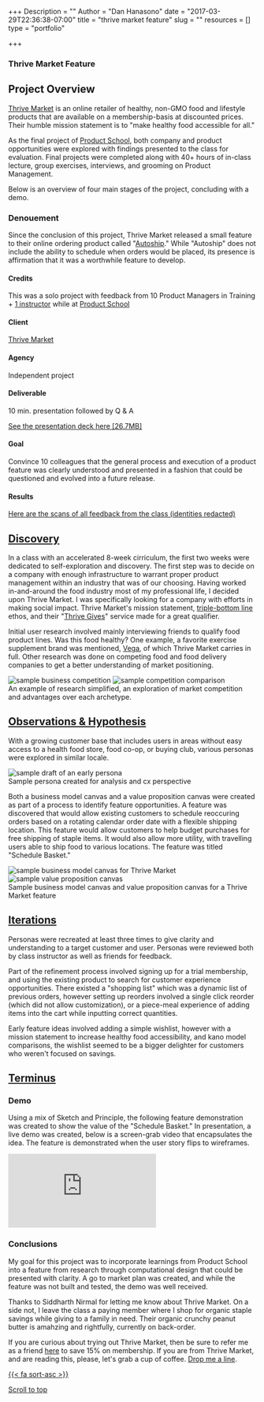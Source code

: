 +++
Description = ""
Author = "Dan Hanasono"
date = "2017-03-29T22:36:38-07:00"
title = "thrive market feature"
slug = ""
resources = []
type = "portfolio"

+++
<section id="portfolio">
	<article class="portfolio-intro">
		<h1 class="thrive-market-feature">Thrive Market Feature</h1>
	</article>
	<article id="js-parallax-window" class="parallax-window">
		<div class="parallax-static-content"></div>
		<div id="js-parallax-background" class="parallax-background"></div>
	</article>
</section>
<section id="portfolio-item">
	<section id="js-fadeInElement" class="fade-in-element">
		<article class="portfolio-overview">
			<h2>Project Overview</h2>
		    <p><a href="http://thrivemarket.com" target="_blank">Thrive Market</a> is an online retailer of healthy, non-GMO food and lifestyle products that are available on a membership-basis at discounted prices. Their humble mission statement is to "make healthy food accessible for all."</p>
		    <p>As the final project of <a href="http://productschool.com" target ="_blank">Product School</a>, both company and product opportunities were explored with findings presented to the class for evaluation. Final projects were completed along with 40+ hours of in-class lecture, group exercises, interviews, and grooming on Product Management.</p>
		    <p>Below is an overview of four main stages of the project, concluding with a demo.</p>
		    <h3>Denouement</h3>
		    <p>Since the conclusion of this project, Thrive Market released a small feature to their online ordering product called "<a href="https://thrivemarket.com/autoship" target="_blank">Autoship</a>." While "Autoship" does not include the ability to schedule when orders would be placed, its presence is affirmation that it was a worthwhile feature to develop.</p>
		</article>
		<article class="portfolio-colophon">
			<h4>Credits</h4>
			<p>This was a solo project with feedback from 10 Product Managers in Training + <a href="http://www.danaalibrandi.com/" target="_blank">1 instructor</a> while at <a href="http://productschool.com" target="_blank">Product School</a></p>
			<h4>Client</h4>
			<a href="http://thrivemarket.com" target="_blank"><p>Thrive Market</p></a>
			<h4>Agency</h4>
			<p>Independent project</p>
			<h4>Deliverable</h4>
			<p>10 min. presentation followed by Q &amp; A</p>
			<a href="/pdfs/final-presentation-v2.pdf" download><p>See the presentation deck here [26.7MB]</p></a>
			<h4>Goal</h4>
			<p>Convince 10 colleagues that the general process and execution of a product feature was clearly understood and presented in a fashion that could be questioned and evolved into a future release.</p>
			<h4>Results</h4>
			<p><a href="/pdfs/peer-review-redacted.pdf" download>Here are the scans of all feedback from the class (identities redacted)</a></p>
			</article>
		<div class="clear"></div>
		<article class="portfolio-details expander">
			<a href="javascript:void(0)" class="expander-trigger expander-hidden"><h2>Discovery</h2></a>
			<div class="expander-content">
				<p>In a class with an accelerated 8-week cirriculum, the first two weeks were dedicated to self-exploration and discovery. The first step was to decide on a company with enough infrastructure to warrant proper product management within an industry that was of our choosing. Having worked in-and-around the food industry most of my professional life, I decided upon Thrive Market. I was specifically looking for a company with efforts in making social impact. Thrive Market's mission statement, <a href="https://en.wikipedia.org/wiki/Triple_bottom_line" target="_blank">triple-bottom line</a> ethos, and their "<a href="https://thrivemarket.com/giving" target="_blank">Thrive Gives</a>" service made for a great qualifier.</p>
				<p>Initial user research involved mainly interviewing friends to qualify food product lines. Was this food healthy? One example, a favorite exercise supplement brand was mentioned, <a href="https://myvega.com" target="_blank">Vega</a>, of which Thrive Market carries in full. Other research was done on competing food and food delivery companies to get a better understanding of market positioning.</p>
				<img src="/images/pf-thrive-competition.jpg" class="halfsies" alt="sample business competition">
				<img src="/images/pf-thrive-competition-explored.jpg" class="halfsies two" alt="sample competition comparison">
				<figcaption>An example of research simplified, an exploration of market competition and advantages over each archetype.</figcaption>
			</div>
		</article>
		<article class="portfolio-details expander">
			<a href="javascript:void(0)" class="expander-trigger expander-hidden"><h2>Observations &amp; Hypothesis</h2></a>
			<div class="expander-content">
				<p>With a growing customer base that includes users in areas without easy access to a health food store, food co-op, or buying club, various personas were explored in similar locale.</p>
				<img src="/images/pf-thrive-personas.jpg" alt="sample draft of an early persona">
				<figcaption>Sample persona created for analysis and cx perspective</figcaption>
				<p class="topsies">Both a business model canvas and a value proposition canvas were created as part of a process to identify feature opportunities. A feature was discovered that would allow existing customers to schedule reoccuring orders based on a rotating calendar order date with a flexible shipping location. This feature would allow customers to help budget purchases for free shipping of staple items. It would also allow more utility, with travelling users able to ship food to various locations. The feature was titled "Schedule Basket."</p>
				<img src="/images/pf-thrive-bmc.jpg" class="halfsies" alt="sample business model canvas for Thrive Market">
				<img src="/images/pf-thrive-vpc.jpg" class="halfsies two" alt="sample value proposition canvas">
				<figcaption>Sample business model canvas and value proposition canvas for a Thrive Market feature</figcaption>
			</div>
		</article>
		<article class="portfolio-details expander">
			<a href="javascript:void(0)" class="expander-trigger expander-hidden"><h2>Iterations</h2></a>
			<div class="expander-content">
				<p>Personas were recreated at least three times to give clarity and understanding to a target customer and user. Personas were reviewed both by class instructor as well as friends for feedback.</p>
				<p>Part of the refinement process involved signing up for a trial membership, and using the existing product to search for customer experience opportunities. There existed a "shopping list" which was a dynamic list of previous orders, however setting up reorders involved a single click reorder (which did not allow customization), or a piece-meal experience of adding items into the cart while inputting correct quantities.</p>
				<p>Early feature ideas involved adding a simple wishlist, however with a mission statement to increase healthy food accessibility, and kano model comparisons, the wishlist seemed to be a bigger delighter for customers who weren't focused on savings.</p>
			</div>
		</article>
		<article class="portfolio-details expander">
			<a href="javascript:void(0)" class="expander-trigger expander-hidden"><h2>Terminus</h2></a>
			<div class="expander-content">
				<h3>Demo</h3>
				<p>Using a mix of Sketch and Principle, the following feature demonstration was created to show the value of the "Schedule Basket." In presentation, a live demo was created, below is a screen-grab video that encapsulates the idea. The feature is demonstrated when the user story flips to wireframes.</p>
				<div class="video">
					<div class="video-wrapper">
						<iframe src="https://www.youtube.com/embed/nAXPm9P0mwU?rel=0" frameborder="0" allowfullscreen></iframe>
					</div>
				</div>
				<h3 class="topsies">Conclusions</h3>
				<p>My goal for this project was to incorporate learnings from Product School into a feature from research through computational design that could be presented with clarity. A go to market plan was created, and while the feature was not built and tested, the demo was well received.</p>
				<p>Thanks to Siddharth Nirmal for letting me know about Thrive Market. On a side not, I leave the class a paying member where I shop for organic staple savings while giving to a family in need. Their organic crunchy peanut butter is amahzing and rightfully, currently on back-order.</p>
				<p>If you are curious about trying out Thrive Market, then be sure to refer me as a friend <a href="http://thrv.me/productmanagement" target="_blank">here</a> to save 15% on membership. If you are from Thrive Market, and are reading this, please, let's grab a cup of coffee. <a href="mailto:dan.hanasono@gmail.com">Drop me a line</a>.</p>
			</div>
		</article>
		<div>
			<a href="#top-o-page" class="back-to-top">{{< fa sort-asc >}}
			<p>Scroll to top</p>
			</a>
		</div>
	</section>
</section>